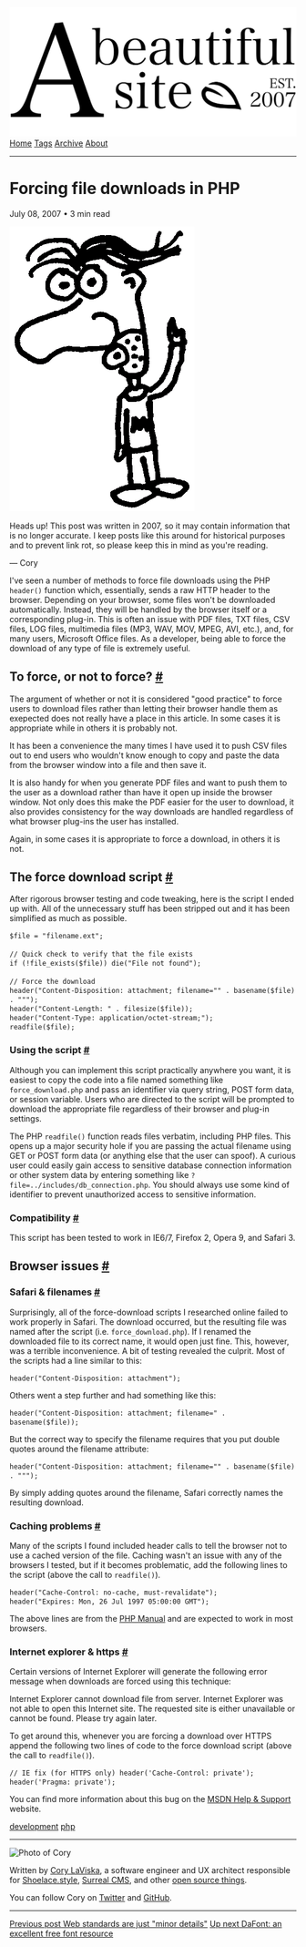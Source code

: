 <a href="../index.html" class="header-link"><img src="../images/logos/wordmark.svg" alt="A Beautiful Site" class="wordmark" /></a> <a href="../index.html" class="nav-item">Home</a> <a href="../tags/index.html" class="nav-item">Tags</a> <a href="index.html" class="nav-item">Archive</a> <a href="../about/index.html" class="nav-item">About</a>

------------------------------------------------------------------------

Forcing file downloads in PHP
=============================

July 08, 2007 • 3 min read

![A drawing of a cartoon man pointing upwards](../images/artwork/pointer.gif)

Heads up! This post was written in 2007, so it may contain information that is no longer accurate. I keep posts like this around for historical purposes and to prevent link rot, so please keep this in mind as you're reading.

— Cory

I've seen a number of methods to force file downloads using the PHP `header()` function which, essentially, sends a raw HTTP header to the browser. Depending on your browser, some files won't be downloaded automatically. Instead, they will be handled by the browser itself or a corresponding plug-in. This is often an issue with PDF files, TXT files, CSV files, LOG files, multimedia files (MP3, WAV, MOV, MPEG, AVI, etc.), and, for many users, Microsoft Office files. As a developer, being able to force the download of any type of file is extremely useful.

To force, or not to force? <a href="#to-force%2C-or-not-to-force%3F" class="direct-link">#</a>
----------------------------------------------------------------------------------------------

The argument of whether or not it is considered "good practice" to force users to download files rather than letting their browser handle them as exepected does not really have a place in this article. In some cases it is appropriate while in others it is probably not.

It has been a convenience the many times I have used it to push CSV files out to end users who wouldn't know enough to copy and paste the data from the browser window into a file and then save it.

It is also handy for when you generate PDF files and want to push them to the user as a download rather than have it open up inside the browser window. Not only does this make the PDF easier for the user to download, it also provides consistency for the way downloads are handled regardless of what browser plug-ins the user has installed.

Again, in some cases it is appropriate to force a download, in others it is not.

The force download script <a href="#the-force-download-script" class="direct-link">#</a>
----------------------------------------------------------------------------------------

After rigorous browser testing and code tweaking, here is the script I ended up with. All of the unnecessary stuff has been stripped out and it has been simplified as much as possible.

    $file = "filename.ext";

    // Quick check to verify that the file exists
    if (!file_exists($file)) die("File not found");

    // Force the download
    header("Content-Disposition: attachment; filename="" . basename($file) . """);
    header("Content-Length: " . filesize($file));
    header("Content-Type: application/octet-stream;");
    readfile($file);

### Using the script <a href="#using-the-script" class="direct-link">#</a>

Although you can implement this script practically anywhere you want, it is easiest to copy the code into a file named something like `force_download.php` and pass an identifier via query string, POST form data, or session variable. Users who are directed to the script will be prompted to download the appropriate file regardless of their browser and plug-in settings.

The PHP `readfile()` function reads files verbatim, including PHP files. This opens up a major security hole if you are passing the actual filename using GET or POST form data (or anything else that the user can spoof). A curious user could easily gain access to sensitive database connection information or other system data by entering something like `?file=../includes/db_connection.php`. You should always use some kind of identifier to prevent unauthorized access to sensitive information.

### Compatibility <a href="#compatibility" class="direct-link">#</a>

This script has been tested to work in IE6/7, Firefox 2, Opera 9, and Safari 3.

Browser issues <a href="#browser-issues" class="direct-link">#</a>
------------------------------------------------------------------

### Safari & filenames <a href="#safari-%26-filenames" class="direct-link">#</a>

Surprisingly, all of the force-download scripts I researched online failed to work properly in Safari. The download occurred, but the resulting file was named after the script (i.e. `force_download.php`). If I renamed the downloaded file to its correct name, it would open just fine. This, however, was a terrible inconvenience. A bit of testing revealed the culprit. Most of the scripts had a line similar to this:

    header("Content-Disposition: attachment");

Others went a step further and had something like this:

    header("Content-Disposition: attachment; filename=" . basename($file));

But the correct way to specify the filename requires that you put double quotes around the filename attribute:

    header("Content-Disposition: attachment; filename="" . basename($file) . """);

By simply adding quotes around the filename, Safari correctly names the resulting download.

### Caching problems <a href="#caching-problems" class="direct-link">#</a>

Many of the scripts I found included header calls to tell the browser not to use a cached version of the file. Caching wasn't an issue with any of the browsers I tested, but if it becomes problematic, add the following lines to the script (above the call to `readfile()`).

    header("Cache-Control: no-cache, must-revalidate");
    header("Expires: Mon, 26 Jul 1997 05:00:00 GMT");

The above lines are from the [PHP Manual](http://php.net/header) and are expected to work in most browsers.

### Internet explorer & https <a href="#internet-explorer-%26-https" class="direct-link">#</a>

Certain versions of Internet Explorer will generate the following error message when downloads are forced using this technique:

Internet Explorer cannot download file from server. Internet Explorer was not able to open this Internet site. The requested site is either unavailable or cannot be found. Please try again later.

To get around this, whenever you are forcing a download over HTTPS append the following two lines of code to the force download script (above the call to `readfile()`).

    // IE fix (for HTTPS only) header('Cache-Control: private');
    header('Pragma: private');

You can find more information about this bug on the [MSDN Help & Support](http://support.microsoft.com/kb/316431) website.

<a href="../tags/development/index.html" class="post-tag">development</a> <a href="../tags/php/index.html" class="post-tag">php</a>

------------------------------------------------------------------------

<img src="http://0.gravatar.com/avatar/bf1b3b95fd5b096a3592247c29667b33?s=512" alt="Photo of Cory" class="avatar avatar-small" />

Written by [Cory LaViska](../index-4.html), a software engineer and UX architect responsible for [Shoelace.style](https://shoelace.style/), [Surreal CMS](https://www.surrealcms.com/), and other [open source things](https://github.com/claviska).

You can follow Cory on [Twitter](https://twitter.com/bgooonz) and [GitHub](https://github.com/claviska).

------------------------------------------------------------------------

<a href="web-standards-are-just-minor-details/index.html" class="post-nav-previous"><span class="small">Previous post</span> Web standards are just "minor details"</a> <a href="an-excellent-free-font-resource/index.html" class="post-nav-next"><span class="small">Up next</span> DaFont: an excellent free font resource</a>
